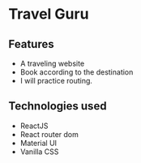 # Travel Guru

## Features
* A traveling website
* Book according to the destination
* I will practice routing.

## Technologies used
* ReactJS
* React router dom
* Material UI
* Vanilla CSS
